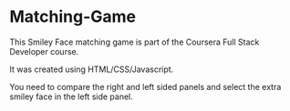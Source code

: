 # Matching-Game

This Smiley Face matching game is part of the Coursera Full Stack Developer course.

It was created using HTML/CSS/Javascript. 

You need to compare the right and left sided panels and select the extra smiley face in the left side panel.

